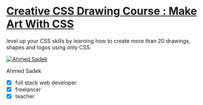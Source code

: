 # [Creative CSS Drawing Course : Make Art With CSS](https://www.udemy.com/course/creative-css-drawing-course-make-art-with-css/)

level up your CSS skills by learning how to create more than 20 drawings, shapes and logos using only CSS.

[![Ahmed Sadek](https://img-c.udemycdn.com/user/200_H/24125188_fe9a_7.jpg)](https://www.udemy.com/user/ahmed-el-sayed-sadek/)

Ahmed Sadek
- [x] full stack web developer
- [x] freelancer
- [x] teacher